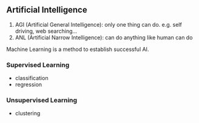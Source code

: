 ## Artificial Intelligence

1. AGI (Artificial General Intelligence): only one thing can do. e.g. self driving, web searching...
2. ANL (Artificial Narrow Intelligence): can do anything like human can do

Machine Learning is a method to establish successful AI.


### Supervised Learning
- classification
- regression

### Unsupervised Learning
- clustering

